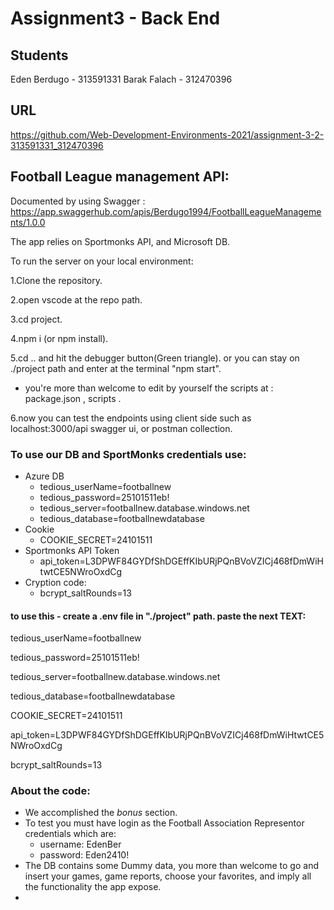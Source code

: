 # Assignment3 - Back End

## Students

Eden Berdugo - 313591331
Barak Falach - 312470396

## URL

https://github.com/Web-Development-Environments-2021/assignment-3-2-313591331_312470396

## Football League management API:

Documented by using Swagger : https://app.swaggerhub.com/apis/Berdugo1994/FootballLeagueManagements/1.0.0

The app relies on Sportmonks API, and Microsoft DB.

To run the server on your local environment:

1.Clone the repository.

2.open vscode at the repo path.

3.cd project.

4.npm i (or npm install).

5.cd .. and hit the debugger button(Green triangle). or you can stay on ./project path and enter at the terminal "npm start".

  - you're more than welcome to edit by yourself the scripts at : package.json , scripts .

6.now you can test the endpoints using client side such as localhost:3000/api swagger ui, or postman collection.

### To use our DB and SportMonks credentials use:
* Azure DB
  * tedious_userName=footballnew
  * tedious_password=25101511eb!
  * tedious_server=footballnew.database.windows.net
  * tedious_database=footballnewdatabase
* Cookie
  * COOKIE_SECRET=24101511
* Sportmonks API Token
  *  api_token=L3DPWF84GYDfShDGEffKIbURjPQnBVoVZICj468fDmWiHtwtCE5NWroOxdCg
* Cryption code:
  * bcrypt_saltRounds=13

#### to use this - create a .env file in "./project" path. paste the next TEXT:
tedious_userName=footballnew

tedious_password=25101511eb!

tedious_server=footballnew.database.windows.net

tedious_database=footballnewdatabase

COOKIE_SECRET=24101511

api_token=L3DPWF84GYDfShDGEffKIbURjPQnBVoVZICj468fDmWiHtwtCE5NWroOxdCg

bcrypt_saltRounds=13

### About the code:
* We accomplished the *bonus* section.
* To test you must have login as the Football Association Representor credentials which are:
  *  username: EdenBer
  *  password: Eden2410!
* The DB contains some Dummy data, you more than welcome to go and insert your games, game reports, choose your favorites, and imply all the functionality the app expose.
* 
